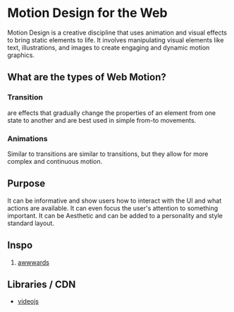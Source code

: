 # Motion Design for the Web
Motion Design is a creative discipline that uses animation and visual effects to bring static elements to life. 
It involves manipulating visual elements like text, illustrations, and images to create engaging and dynamic motion graphics.

## What are the types of Web Motion?
### Transition
are effects that gradually change the properties of an element from one state to another and are best used in simple from-to movements.

### Animations
Similar to transitions are similar to transitions, but they allow for more complex and continuous motion.

## Purpose
It can be informative and show users how to interact with the UI and what actions are available. It can even focus the user's attention to something important.
It can be Aesthetic and can be added to a personality and style standard layout.

## Inspo
1. [awwwards](https://www.awwwards.com/)

## Libraries / CDN
* [videojs](https://videojs.com/)
  
